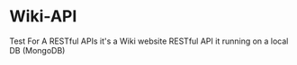 # Wiki-API

Test For A RESTful APIs 
it's a Wiki website RESTful API
it running on a local DB (MongoDB)
